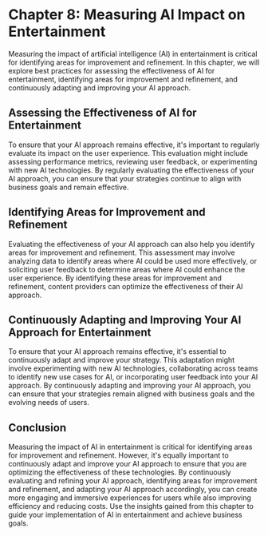 Chapter 8: Measuring AI Impact on Entertainment
===============================================

Measuring the impact of artificial intelligence (AI) in entertainment is critical for identifying areas for improvement and refinement. In this chapter, we will explore best practices for assessing the effectiveness of AI for entertainment, identifying areas for improvement and refinement, and continuously adapting and improving your AI approach.

Assessing the Effectiveness of AI for Entertainment
---------------------------------------------------

To ensure that your AI approach remains effective, it's important to regularly evaluate its impact on the user experience. This evaluation might include assessing performance metrics, reviewing user feedback, or experimenting with new AI technologies. By regularly evaluating the effectiveness of your AI approach, you can ensure that your strategies continue to align with business goals and remain effective.

Identifying Areas for Improvement and Refinement
------------------------------------------------

Evaluating the effectiveness of your AI approach can also help you identify areas for improvement and refinement. This assessment may involve analyzing data to identify areas where AI could be used more effectively, or soliciting user feedback to determine areas where AI could enhance the user experience. By identifying these areas for improvement and refinement, content providers can optimize the effectiveness of their AI approach.

Continuously Adapting and Improving Your AI Approach for Entertainment
----------------------------------------------------------------------

To ensure that your AI approach remains effective, it's essential to continuously adapt and improve your strategy. This adaptation might involve experimenting with new AI technologies, collaborating across teams to identify new use cases for AI, or incorporating user feedback into your AI approach. By continuously adapting and improving your AI approach, you can ensure that your strategies remain aligned with business goals and the evolving needs of users.

Conclusion
----------

Measuring the impact of AI in entertainment is critical for identifying areas for improvement and refinement. However, it's equally important to continuously adapt and improve your AI approach to ensure that you are optimizing the effectiveness of these technologies. By continuously evaluating and refining your AI approach, identifying areas for improvement and refinement, and adapting your AI approach accordingly, you can create more engaging and immersive experiences for users while also improving efficiency and reducing costs. Use the insights gained from this chapter to guide your implementation of AI in entertainment and achieve business goals.
